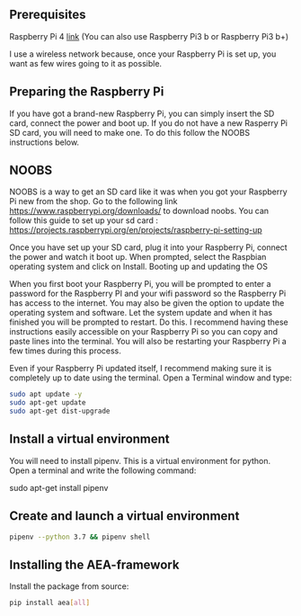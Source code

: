## Prerequisites
Raspberry Pi 4  <a href="https://thepihut.com/products/raspberry-pi-4-model-b?gclid=EAIaIQobChMImcuwvcfh4wIVirHtCh3szg2EEAAYASAAEgJQ_fD_BwE" target="_blank">link</a> (You can also use Raspberry Pi3 b or Raspberry Pi3 b+)

I use a wireless network because, once your Raspberry Pi is set up, you want as few wires going to it as possible.

## Preparing the Raspberry Pi
If you have got a brand-new Raspberry Pi, you can simply insert the SD card, connect the power and boot up.
If you do not have a new Rasperry Pi SD card, you will need to make one. To do this follow the NOOBS instructions below.

## NOOBS
NOOBS is a way to get an SD card like it was when you got your Raspberry Pi new from the shop.
Go to the following link https://www.raspberrypi.org/downloads/ to download noobs. 
You can follow this guide to set up your sd card : https://projects.raspberrypi.org/en/projects/raspberry-pi-setting-up 

Once you have set up your SD card, plug it into your Raspberry Pi, connect the power and watch it boot up. When prompted, select the Raspbian operating system and click on Install.
Booting up and updating the OS

When you first boot your Raspberry Pi, you will be prompted to enter a password for the Raspberry PI and your wifi password so the Raspberry Pi has access to the internet. You may also be given the option to update the operating system and software. Let the system update and when it has finished you will be prompted to restart. Do this.
I recommend having these instructions easily accessible on your Raspberry Pi so you can copy and paste lines into the terminal. You will also be restarting your Raspberry Pi a few times during this process. 

Even if your Raspberry Pi updated itself, I recommend making sure it is completely up to date using the terminal. Open a Terminal window and type:
``` bash
sudo apt update -y 
sudo apt-get update
sudo apt-get dist-upgrade 
```

## Install a virtual environment
You will need to install pipenv. This is a virtual environment for python. Open a terminal and write the following command:

sudo apt-get install pipenv

## Create and launch a virtual environment
``` bash
pipenv --python 3.7 && pipenv shell
```

## Installing the AEA-framework
Install the package from source:
``` bash
pip install aea[all]
```

